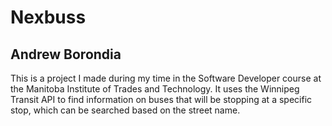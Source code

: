 # Nexbuss
## Andrew Borondia

This is a project I made during my time in the Software Developer course at the Manitoba Institute of Trades and Technology.
It uses the Winnipeg Transit API to find information on buses that will be stopping at a specific stop, which can be searched based on the street name.
